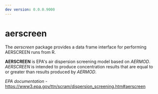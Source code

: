 ```yaml
---  
dev version: 0.0.0.9000  
---  
```



aerscreen
=======


The _aerscreen_ package provides a data frame interface for performing AERSCREEN runs from R. 


**AERSCREEN** is EPA's air dispersion screening model based on _AERMOD_. _AERSCREEN_ is intended to produce concentration results that are equal to or greater than results produced by _AERMOD_.
 
_EPA documentation_ - https://www3.epa.gov/ttn/scram/dispersion_screening.htm#aerscreen
